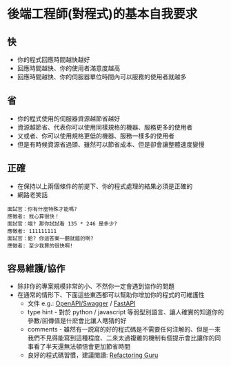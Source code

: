 # 後端工程師(對程式)的基本自我要求

## 快
* 你的程式回應時間越快越好
* 回應時間越快、你的使用者滿意度越高
* 回應時間越快、你的伺服器單位時間內可以服務的使用者就越多

## 省
* 你的程式使用的伺服器資源越節省越好
* 資源越節省、代表你可以使用同樣規格的機器、服務更多的使用者
* 又或者、你可以使用規格更低的機器、服務一樣多的使用者
* 但是有時候資源省過頭、雖然可以節省成本、但是卻會讓整體速度變慢

## 正確
* 在保持以上兩個條件的前提下、你的程式處理的結果必須是正確的
* 網路老笑話

```
面試官：你有什麼特殊才能嗎?
應徵者: 我心算很快！
面試官：哦? 那你試試看 135 * 246 是多少?
應徵者: 111111111
面試官：鉿? 你這答案一聽就錯的啊?
應徵者: 至少我算的很快啊!
```

## 容易維護/協作
* 除非你的專案規模非常的小、不然你一定會遇到協作的問題
* 在通常的情形下、下面這些東西都可以幫助你增加你的程式的可維護性
  * 文件 e.g.: [OpenAPI/Swagger](https://petstore.swagger.io/) / [FastAPI](https://fastapi.tiangolo.com/)
  * type hint - 對於 python / javascript 等弱型別語言、讓人確實的知道你的參數/回傳值是什麽會比讓人瞎猜的好
  * comments - 雖然有一説寫的好的程式碼是不需要任何注解的、但是一來我們不見得能寫到這種程度、二來太過複雜的機制有個提示會比讓你的同事看了半天還無法頓悟會更加節省時間
  * 良好的程式碼習慣，建議閲讀: [Refactoring Guru](https://refactoring.guru/refactoring/techniques)